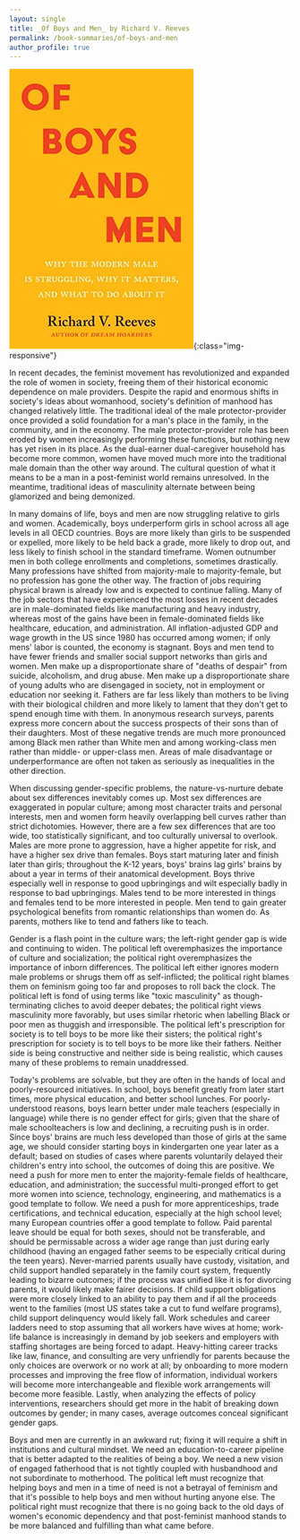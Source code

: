 ```yaml
---
layout: single
title: _Of Boys and Men_ by Richard V. Reeves
permalink: /book-summaries/of-boys-and-men
author_profile: true
---
```


![Of Boys and Men](/assets/images/of-boys-and-men.jpg){:class="img-responsive"}

In recent decades, the feminist movement has revolutionized and expanded the role of women in society, freeing them of their historical economic dependence on male providers.
Despite the rapid and enormous shifts in society's ideas about womanhood, society's definition of manhood has changed relatively little.
The traditional ideal of the male protector-provider once provided a solid foundation for a man's place in the family, in the community, and in the economy.
The male protector-provider role has been eroded by women increasingly performing these functions, but nothing new has yet risen in its place.
As the dual-earner dual-caregiver household has become more common, women have moved much more into the traditional male domain than the other way around.
The cultural question of what it means to be a man in a post-feminist world remains unresolved.
In the meantime, traditional ideas of masculinity alternate between being glamorized and being demonized.

In many domains of life, boys and men are now struggling relative to girls and women.
Academically, boys underperform girls in school across all age levels in all OECD countries.
Boys are more likely than girls to be suspended or expelled, more likely to be held back a grade, more likely to drop out, and less likely to finish school in the standard timeframe.
Women outnumber men in both college enrollments and completions, sometimes drastically.
Many professions have shifted from majority-male to majority-female, but no profession has gone the other way.
The fraction of jobs requiring physical brawn is already low and is expected to continue falling.
Many of the job sectors that have experienced the most losses in recent decades are in male-dominated fields like manufacturing and heavy industry, whereas most of the gains have been in female-dominated fields like healthcare, education, and administration.
All inflation-adjusted GDP and wage growth in the US since 1980 has occurred among women; if only mens' labor is counted, the economy is stagnant.
Boys and men tend to have fewer friends and smaller social support networks than girls and women.
Men make up a disproportionate share of "deaths of despair" from suicide, alcoholism, and drug abuse.
Men make up a disproportionate share of young adults who are disengaged in society, not in employment or education nor seeking it.
Fathers are far less likely than mothers to be living with their biological children and more likely to lament that they don't get to spend enough time with them.
In anonymous research surveys, parents express more concern about the success prospects of their sons than of their daughters.
Most of these negative trends are much more pronounced among Black men rather than White men and among working-class men rather than middle- or upper-class men.
Areas of male disadvantage or underperformance are often not taken as seriously as inequalities in the other direction.

When discussing gender-specific problems, the nature-vs-nurture debate about sex differences inevitably comes up.
Most sex differences are exaggerated in popular culture; among most character traits and personal interests, men and women form heavily overlapping bell curves rather than strict dichotomies.
However, there are a few sex differences that are too wide, too statistically significant, and too culturally universal to overlook.
Males are more prone to aggression, have a higher appetite for risk, and have a higher sex drive than females.
Boys start maturing later and finish later than girls; throughout the K-12 years, boys' brains lag girls' brains by about a year in terms of their anatomical development.
Boys thrive especially well in response to good upbringings and wilt especially badly in response to bad upbringings.
Males tend to be more interested in things and females tend to be more interested in people.
Men tend to gain greater psychological benefits from romantic relationships than women do.
As parents, mothers like to tend and fathers like to teach.

Gender is a flash point in the culture wars; the left-right gender gap is wide and continuing to widen.
The political left overemphasizes the importance of culture and socialization; the political right overemphasizes the importance of inborn differences.
The political left either ignores modern male problems or shrugs them off as self-inflicted; the political right blames them on feminism going too far and proposes to roll back the clock.
The political left is fond of using terms like "toxic masculinity" as though-terminating cliches to avoid deeper debates; the political right views masculinity more favorably, but uses similar rhetoric when labelling Black or poor men as thuggish and irresponsible.
The political left's prescription for society is to tell boys to be more like their sisters; the political right's prescription for society is to tell boys to be more like their fathers.
Neither side is being constructive and neither side is being realistic, which causes many of these problems to remain unaddressed.

Today's problems are solvable, but they are often in the hands of local and poorly-resourced initiatives.
In school, boys benefit greatly from later start times, more physical education, and better school lunches.
For poorly-understood reasons, boys learn better under male teachers (especially in language) while there is no gender effect for girls; given that the share of male schoolteachers is low and declining, a recruiting push is in order.
Since boys' brains are much less developed than those of girls at the same age, we should consider starting boys in kindergarten one year later as a default; based on studies of cases where parents voluntarily delayed their children's entry into school, the outcomes of doing this are positive.
We need a push for more men to enter the majority-female fields of healthcare, education, and administration; the successful multi-pronged effort to get more women into science, technology, engineering, and mathematics is a good template to follow.
We need a push for more apprenticeships, trade certifications, and technical education, especially at the high school level; many European countries offer a good template to follow.
Paid parental leave should be equal for both sexes, should not be transferable, and should be permissable across a wider age range than just during early childhood (having an engaged father seems to be especially critical during the teen years).
Never-married parents usually have custody, visitation, and child support handled separately in the family court system, frequently leading to bizarre outcomes; if the process was unified like it is for divorcing parents, it would likely make fairer decisions.
If child support obligations were more closely linked to an ability to pay them and if all the proceeds went to the families (most US states take a cut to fund welfare programs), child support delinquency would likely fall.
Work schedules and career ladders need to stop assuming that all workers have wives at home; work-life balance is increasingly in demand by job seekers and employers with staffing shortages are being forced to adapt.
Heavy-hitting career tracks like law, finance, and consulting are very unfriendly for parents because the only choices are overwork or no work at all; by onboarding to more modern processes and improving the free flow of information, individual workers will become more interchangeable and flexible work arrangements will become more feasible.
Lastly, when analyzing the effects of policy interventions, researchers should get more in the habit of breaking down outcomes by gender; in many cases, average outcomes conceal significant gender gaps.

Boys and men are currently in an awkward rut; fixing it will require a shift in institutions and cultural mindset.
We need an education-to-career pipeline that is better adapted to the realities of being a boy.
We need a new vision of engaged fatherhood that is not tightly coupled with husbandhood and not subordinate to motherhood.
The political left must recognize that helping boys and men in a time of need is not a betrayal of feminism and that it's possible to help boys and men without hurting anyone else.
The political right must recognize that there is no going back to the old days of women's economic dependency and that post-feminist manhood stands to be more balanced and fulfilling than what came before.
